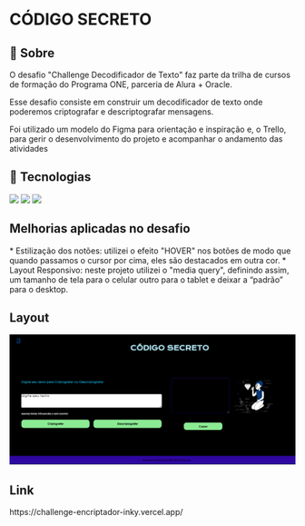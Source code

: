 <h1>CÓDIGO SECRETO</h1>

<h2>🔖 Sobre</h2>
<p> O desafio "Challenge Decodificador de Texto" faz parte da trilha de cursos de formação do Programa ONE, parceria de Alura + Oracle.</p>
<p> Esse desafio consiste em construir um decodificador de texto onde poderemos criptografar e descriptografar mensagens.</p>
<p>Foi utilizado um modelo do Figma para orientação e inspiração e, o Trello, para gerir o desenvolvimento do projeto e acompanhar o andamento das atividades</p>

## 🚀 Tecnologias
<div>
  <img src="https://img.shields.io/badge/HTML-239120?style=for-the-badge&logo=html5&logoColor=white">
  <img src="https://img.shields.io/badge/CSS-239120?&style=for-the-badge&logo=css3&logoColor=white">
  <img src="https://img.shields.io/badge/JavaScript-F7DF1E?style=for-the-badge&logo=javascript&logoColor=black">
</div>

<h2> Melhorias aplicadas no desafio</h2>
<p>* Estilização dos notões: utilizei o efeito "HOVER" nos botões de modo que quando passamos o cursor por cima, eles são destacados em outra cor.
* Layout Responsivo: neste projeto utilizei o "media query", definindo assim, um tamanho de tela para o celular outro para o tablet e deixar a “padrão” para o desktop.
</p>

## Layout

<div>
  <img src="./assets/Layout.PNG">
</div>

## Link 

<p>https://challenge-encriptador-inky.vercel.app/ </p>
